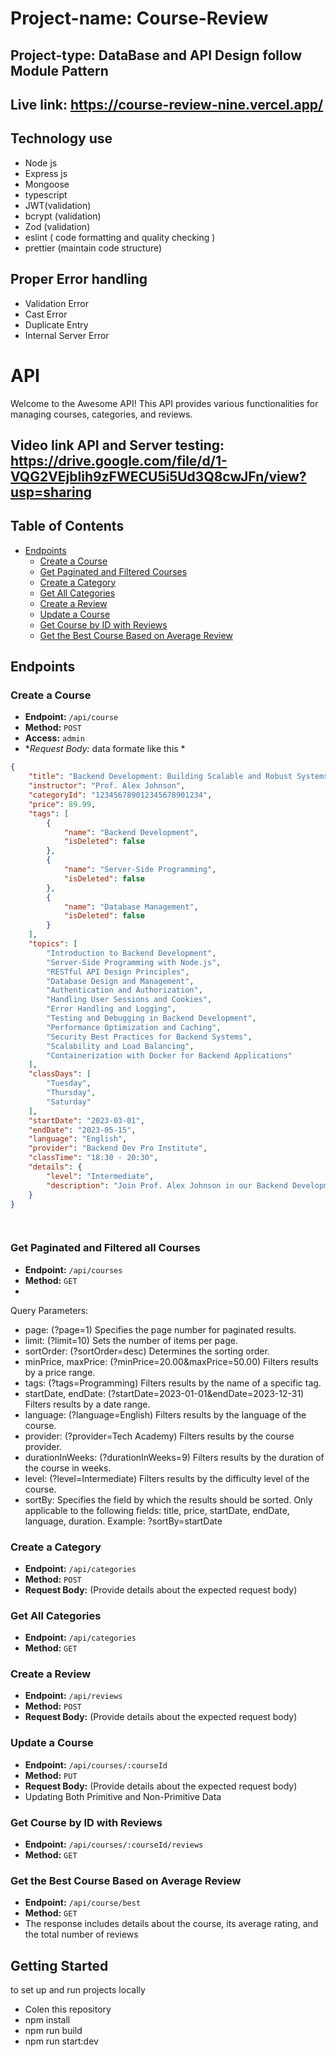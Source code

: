 # Project-name:  Course-Review

## Project-type: DataBase and API Design follow Module Pattern
## Live link:  https://course-review-nine.vercel.app/

## Technology use 
- Node js
- Express js
- Mongoose
- typescript
- JWT(validation)
- bcrypt (validation)
- Zod (validation)
- eslint ( code formatting and quality checking )
- prettier (maintain code structure)


## Proper Error handling

- Validation Error
- Cast Error
-  Duplicate Entry
-  Internal Server Error

# API

Welcome to the Awesome API! This API provides various functionalities for managing courses, categories, and reviews.

## Video link API and Server testing:  https://drive.google.com/file/d/1-VQG2VEjblih9zFWECU5i5Ud3Q8cwJFn/view?usp=sharing

## Table of Contents

- [Endpoints](#endpoints)
  - [Create a Course](#create-a-course)
  - [Get Paginated and Filtered Courses](#get-paginated-and-filtered-courses)
  - [Create a Category](#create-a-category)
  - [Get All Categories](#get-all-categories)
  - [Create a Review](#create-a-review)
  - [Update a Course](#update-a-course)
  - [Get Course by ID with Reviews](#get-course-by-id-with-reviews)
  - [Get the Best Course Based on Average Review](#get-the-best-course-based-on-average-review)

## Endpoints

### Create a Course

- **Endpoint:** `/api/course`
- **Method:** `POST`
- **Access:** `admin`
- **Request Body:* data formate like this *
  
```json
{
    "title": "Backend Development: Building Scalable and Robust Systems",
    "instructor": "Prof. Alex Johnson",
    "categoryId": "123456789012345678901234",
    "price": 89.99,
    "tags": [
        {
            "name": "Backend Development",
            "isDeleted": false
        },
        {
            "name": "Server-Side Programming",
            "isDeleted": false
        },
        {
            "name": "Database Management",
            "isDeleted": false
        }
    ],
    "topics": [
        "Introduction to Backend Development",
        "Server-Side Programming with Node.js",
        "RESTful API Design Principles",
        "Database Design and Management",
        "Authentication and Authorization",
        "Handling User Sessions and Cookies",
        "Error Handling and Logging",
        "Testing and Debugging in Backend Development",
        "Performance Optimization and Caching",
        "Security Best Practices for Backend Systems",
        "Scalability and Load Balancing",
        "Containerization with Docker for Backend Applications"
    ],
    "classDays": [
        "Tuesday",
        "Thursday",
        "Saturday"
    ],
    "startDate": "2023-03-01",
    "endDate": "2023-05-15",
    "language": "English",
    "provider": "Backend Dev Pro Institute",
    "classTime": "18:30 - 20:30",
    "details": {
        "level": "Intermediate",
        "description": "Join Prof. Alex Johnson in our Backend Development course and learn to build scalable and robust systems. Covering server-side programming with Node.js, RESTful API design, database management, and various aspects of backend development, this course is designed for intermediate-level developers. Classes are scheduled on Tuesdays, Thursdays, and Saturdays from 18:30 to 20:30, starting on March 1, 2023, and concluding on May 15, 2023. Gain the skills to create efficient and secure backend systems that power modern web applications."
    }
}

   
```


### Get Paginated and Filtered   all Courses

- **Endpoint:** `/api/courses`
- **Method:** `GET`
- 
Query Parameters:
- page: (?page=1) Specifies the page number for paginated results.
- limit: (?limit=10) Sets the number of items per page.
- sortOrder: (?sortOrder=desc) Determines the sorting order.
- minPrice, maxPrice: (?minPrice=20.00&maxPrice=50.00) Filters results by a price range.
- tags: (?tags=Programming) Filters results by the name of a specific tag.
- startDate, endDate: (?startDate=2023-01-01&endDate=2023-12-31) Filters results by a date range.
- language: (?language=English) Filters results by the language of the course.
- provider: (?provider=Tech Academy) Filters results by the course provider.
- durationInWeeks: (?durationInWeeks=9) Filters results by the duration of the course in weeks.
- level: (?level=Intermediate) Filters results by the difficulty level of the course.
- sortBy: Specifies the field by which the results should be sorted.
Only applicable to the following fields: title, price, startDate, endDate, language, duration. Example: ?sortBy=startDate



### Create a Category

- **Endpoint:** `/api/categories`
- **Method:** `POST`
- **Request Body:** (Provide details about the expected request body)

### Get All Categories

- **Endpoint:** `/api/categories`
- **Method:** `GET`

### Create a Review

- **Endpoint:** `/api/reviews`
- **Method:** `POST`
- **Request Body:** (Provide details about the expected request body)

### Update a Course

- **Endpoint:** `/api/courses/:courseId`
- **Method:** `PUT`
- **Request Body:** (Provide details about the expected request body)
- Updating Both Primitive and Non-Primitive Data

### Get Course by ID with Reviews

- **Endpoint:** `/api/courses/:courseId/reviews`
- **Method:** `GET`

### Get the Best Course Based on Average Review

- **Endpoint:** `/api/course/best`
- **Method:** `GET`
- The response includes details about the course, its average rating, and the total number of reviews






## Getting Started
 to set up and run  projects locally
 - Colen this repository  
 - npm install
 - npm run  build
 - npm run start:dev
